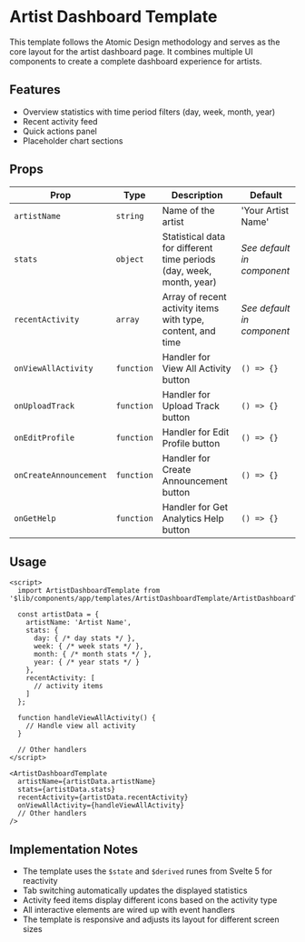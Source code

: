 # Artist Dashboard Template

This template follows the Atomic Design methodology and serves as the core layout for the artist dashboard page. It combines multiple UI components to create a complete dashboard experience for artists.

## Features

- Overview statistics with time period filters (day, week, month, year)
- Recent activity feed
- Quick actions panel
- Placeholder chart sections

## Props

| Prop | Type | Description | Default |
|------|------|-------------|---------|
| `artistName` | `string` | Name of the artist | 'Your Artist Name' |
| `stats` | `object` | Statistical data for different time periods (day, week, month, year) | *See default in component* |
| `recentActivity` | `array` | Array of recent activity items with type, content, and time | *See default in component* |
| `onViewAllActivity` | `function` | Handler for View All Activity button | `() => {}` |
| `onUploadTrack` | `function` | Handler for Upload Track button | `() => {}` |
| `onEditProfile` | `function` | Handler for Edit Profile button | `() => {}` |
| `onCreateAnnouncement` | `function` | Handler for Create Announcement button | `() => {}` |
| `onGetHelp` | `function` | Handler for Get Analytics Help button | `() => {}` |

## Usage

```svelte
<script>
  import ArtistDashboardTemplate from '$lib/components/app/templates/ArtistDashboardTemplate/ArtistDashboardTemplate.svelte';
  
  const artistData = {
    artistName: 'Artist Name',
    stats: {
      day: { /* day stats */ },
      week: { /* week stats */ },
      month: { /* month stats */ },
      year: { /* year stats */ }
    },
    recentActivity: [
      // activity items
    ]
  };
  
  function handleViewAllActivity() {
    // Handle view all activity
  }
  
  // Other handlers
</script>

<ArtistDashboardTemplate 
  artistName={artistData.artistName}
  stats={artistData.stats}
  recentActivity={artistData.recentActivity}
  onViewAllActivity={handleViewAllActivity}
  // Other handlers
/>
```

## Implementation Notes

- The template uses the `$state` and `$derived` runes from Svelte 5 for reactivity
- Tab switching automatically updates the displayed statistics
- Activity feed items display different icons based on the activity type
- All interactive elements are wired up with event handlers
- The template is responsive and adjusts its layout for different screen sizes
